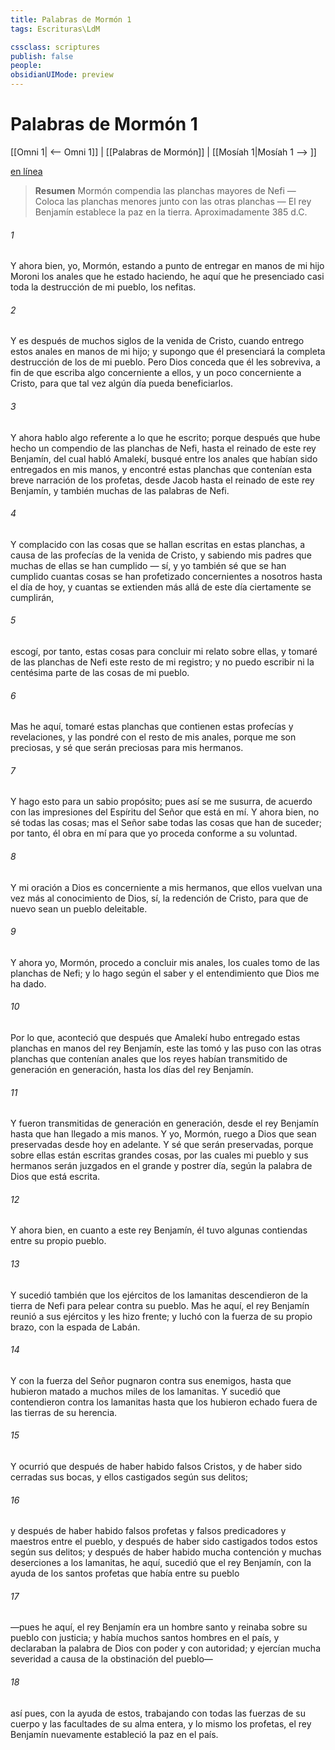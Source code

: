 ```yaml
---
title: Palabras de Mormón 1
tags: Escrituras\LdM

cssclass: scriptures
publish: false
people:
obsidianUIMode: preview
---
```


# Palabras de Mormón 1
[[Omni 1| <-- Omni 1]] | [[Palabras de Mormón]] | [[Mosíah 1|Mosíah 1 --> ]]

[en línea](https://churchofjesuschrist.org/study/scriptures/bofm/w-of-m/1?lang=spa)

> __Resumen__
Mormón compendia las planchas mayores de Nefi — Coloca las planchas menores junto con las otras planchas — El rey Benjamín establece la paz en la tierra. Aproximadamente 385 d.C.

###### 1 
Y ahora bien, yo, Mormón, estando a punto de entregar en manos de mi hijo Moroni los anales que he estado haciendo, he aquí que he presenciado casi toda la destrucción de mi pueblo, los nefitas.

###### 2 
Y es después de muchos siglos de la venida de Cristo, cuando entrego estos anales en manos de mi hijo; y supongo que él presenciará la completa destrucción de los de mi pueblo. Pero Dios conceda que él les sobreviva, a fin de que escriba algo concerniente a ellos, y un poco concerniente a Cristo, para que tal vez algún día pueda beneficiarlos.

###### 3 
Y ahora hablo algo referente a lo que he escrito; porque después que hube hecho un compendio de las planchas de Nefi, hasta el reinado de este rey Benjamín, del cual habló Amalekí, busqué entre los anales que habían sido entregados en mis manos, y encontré estas planchas que contenían esta breve narración de los profetas, desde Jacob hasta el reinado de este rey Benjamín, y también muchas de las palabras de Nefi.

###### 4 
Y complacido con las cosas que se hallan escritas en estas planchas, a causa de las profecías de la venida de Cristo, y sabiendo mis padres que muchas de ellas se han cumplido — sí, y yo también sé que se han cumplido cuantas cosas se han profetizado concernientes a nosotros hasta el día de hoy, y cuantas se extienden más allá de este día ciertamente se cumplirán,

###### 5 
escogí, por tanto, estas cosas para concluir mi relato sobre ellas, y tomaré de las planchas de Nefi este resto de mi registro; y no puedo escribir ni la centésima parte de las cosas de mi pueblo.

###### 6 
Mas he aquí, tomaré estas planchas que contienen estas profecías y revelaciones, y las pondré con el resto de mis anales, porque me son preciosas, y sé que serán preciosas para mis hermanos.

###### 7 
Y hago esto para un sabio propósito; pues así se me susurra, de acuerdo con las impresiones del Espíritu del Señor que está en mí. Y ahora bien, no sé todas las cosas; mas el Señor sabe todas las cosas que han de suceder; por tanto, él obra en mí para que yo proceda conforme a su voluntad.

###### 8 
Y mi oración a Dios es concerniente a mis hermanos, que ellos vuelvan una vez más al conocimiento de Dios, sí, la redención de Cristo, para que de nuevo sean un pueblo deleitable.

###### 9 
Y ahora yo, Mormón, procedo a concluir mis anales, los cuales tomo de las planchas de Nefi; y lo hago según el saber y el entendimiento que Dios me ha dado.

###### 10 
Por lo que, aconteció que después que Amalekí hubo entregado estas planchas en manos del rey Benjamín, este las tomó y las puso con las otras planchas que contenían anales que los reyes habían transmitido de generación en generación, hasta los días del rey Benjamín.

###### 11 
Y fueron transmitidas de generación en generación, desde el rey Benjamín hasta que han llegado a mis manos. Y yo, Mormón, ruego a Dios que sean preservadas desde hoy en adelante. Y sé que serán preservadas, porque sobre ellas están escritas grandes cosas, por las cuales mi pueblo y sus hermanos serán juzgados en el grande y postrer día, según la palabra de Dios que está escrita.

###### 12 
Y ahora bien, en cuanto a este rey Benjamín, él tuvo algunas contiendas entre su propio pueblo.

###### 13 
Y sucedió también que los ejércitos de los lamanitas descendieron de la tierra de Nefi para pelear contra su pueblo. Mas he aquí, el rey Benjamín reunió a sus ejércitos y les hizo frente; y luchó con la fuerza de su propio brazo, con la espada de Labán.

###### 14 
Y con la fuerza del Señor pugnaron contra sus enemigos, hasta que hubieron matado a muchos miles de los lamanitas. Y sucedió que contendieron contra los lamanitas hasta que los hubieron echado fuera de las tierras de su herencia.

###### 15 
Y ocurrió que después de haber habido falsos Cristos, y de haber sido cerradas sus bocas, y ellos castigados según sus delitos;

###### 16 
y después de haber habido falsos profetas y falsos predicadores y maestros entre el pueblo, y después de haber sido castigados todos estos según sus delitos; y después de haber habido mucha contención y muchas deserciones a los lamanitas, he aquí, sucedió que el rey Benjamín, con la ayuda de los santos profetas que había entre su pueblo

###### 17 
—pues he aquí, el rey Benjamín era un hombre santo y reinaba sobre su pueblo con justicia; y había muchos santos hombres en el país, y declaraban la palabra de Dios con poder y con autoridad; y ejercían mucha severidad a causa de la obstinación del pueblo—

###### 18 
así pues, con la ayuda de estos, trabajando con todas las fuerzas de su cuerpo y las facultades de su alma entera, y lo mismo los profetas, el rey Benjamín nuevamente estableció la paz en el país.


